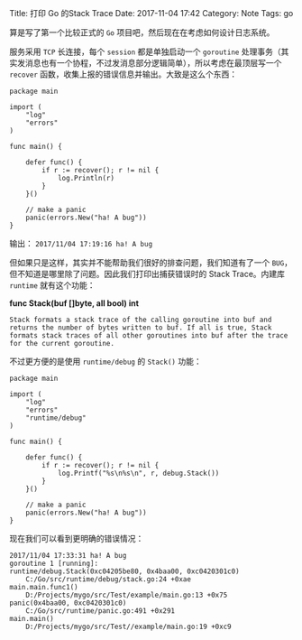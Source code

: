 Title: 打印 Go 的Stack Trace
Date: 2017-11-04 17:42
Category: Note
Tags: go


算是写了第一个比较正式的 `Go` 项目吧，然后现在在考虑如何设计日志系统。

服务采用 `TCP` 长连接，每个 `session` 都是单独启动一个 `goroutine` 处理事务（其实发消息也有一个协程，不过发消息部分逻辑简单），所以考虑在最顶层写一个 `recover` 函数，收集上报的错误信息并输出。大致是这么个东西：

    package main
    
    import (
    	"log"
    	"errors"
    )
    
    func main() {
    
    	defer func() {
    		if r := recover(); r != nil {
    			log.Println(r)
    		}
    	}()
    
    	// make a panic
    	panic(errors.New("ha! A bug"))
    }
    
输出： `2017/11/04 17:19:16 ha! A bug`

但如果只是这样，其实并不能帮助我们很好的排查问题，我们知道有了一个 `BUG`，但不知道是哪里除了问题。因此我们打印出捕获错误时的 Stack Trace。内建库 `runtime` 就有这个功能：

**func Stack(buf []byte, all bool) int**

	Stack formats a stack trace of the calling goroutine into buf and returns the number of bytes written to buf. If all is true, Stack formats stack traces of all other goroutines into buf after the trace for the current goroutine.

不过更方便的是使用 `runtime/debug` 的 `Stack()` 功能：

	package main
	
	import (
		"log"
		"errors"
		"runtime/debug"
	)
	
	func main() {
	
		defer func() {
			if r := recover(); r != nil {
				log.Printf("%s\n%s\n", r, debug.Stack())
			}
		}()
	
		// make a panic
		panic(errors.New("ha! A bug"))
	}

现在我们可以看到更明确的错误情况：

	2017/11/04 17:33:31 ha! A bug
	goroutine 1 [running]:
	runtime/debug.Stack(0xc04205be80, 0x4baa00, 0xc0420301c0)
		C:/Go/src/runtime/debug/stack.go:24 +0xae
	main.main.func1()
		D:/Projects/mygo/src/Test/example/main.go:13 +0x75
	panic(0x4baa00, 0xc0420301c0)
		C:/Go/src/runtime/panic.go:491 +0x291
	main.main()
		D:/Projects/mygo/src/Test//example/main.go:19 +0xc9